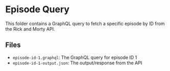 # Episode Query

This folder contains a GraphQL query to fetch a specific episode by ID from the Rick and Morty API.

## Files

- `episode-id-1.graphql`: The GraphQL query for episode ID 1
- `episode-id-1-output.json`: The output/response from the API

